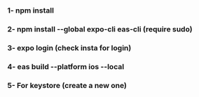 ### 1- npm install
### 2- npm install --global expo-cli eas-cli (require sudo)
### 3- expo login (check insta for login)
### 4- eas build --platform ios --local
### 5- For keystore (create a new one)